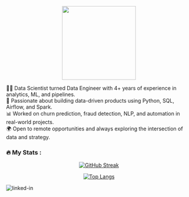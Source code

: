 
<div id="header" align="center">
  <img src="https://media.giphy.com/media/Bn0JzrZxWfTKU/giphy.gif" width="200"/>
</div>

👨‍💻 Data Scientist turned Data Engineer with 4+ years of experience in analytics, ML, and pipelines.  
🧠 Passionate about building data-driven products using Python, SQL, Airflow, and Spark.  
📊 Worked on churn prediction, fraud detection, NLP, and automation in real-world projects.  
🌍 Open to remote opportunities and always exploring the intersection of data and strategy.

### :fire: My Stats :
<div id="header" align="center">
  
 [![GitHub Streak](http://github-readme-streak-stats.herokuapp.com?user=bvoslive&theme=highcontrast&hide_border=true&date_format=j%20M%5B%20Y%5D)](https://git.io/streak-stats)
  
 [![Top Langs](https://github-readme-stats.vercel.app/api/top-langs/?username=bvoslive&layout=compact&theme=vision-friendly-dark)](https://github.com/anuraghazra/github-readme-stats)
  
</div>

[<img align="left" alt="linked-in" src="https://img.shields.io/badge/linkedin-%230077B5.svg?&style=for-the-badge&logo=linkedin&logoColor=white" />]([www.linkedin.com/in/bruno-vinicius-souza](https://www.linkedin.com/in/bruno-vinicius-souza/))

<img src="https://komarev.com/ghpvc/?username=your-github-username&style=flat-square&color=blue" alt=""/>

<br>
